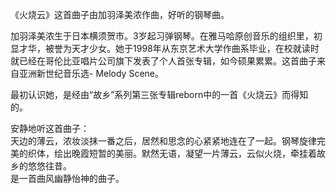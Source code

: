 

《火烧云》这首曲子由加羽泽美浓作曲，好听的钢琴曲。

加羽泽美浓生于日本横须贺市。3岁起习弹钢琴。在雅马哈原创音乐的组织里，初显才华，被誉为天才少女。她于1998年从东京艺术大学作曲系毕业，在校就读时就已经在哥伦比亚唱片公司旗下发表了个人首张专辑，如今硕果累累。这首曲子来自亚洲新世纪音乐选-
Melody Scene。

  
最初认识她，是经由“故乡”系列第三张专辑reborn中的一首《火烧云》而得知的。

  
安静地听这首曲子：  
天边的薄云，浓妆淡抹一番之后，居然和思念的心紧紧地连在了一起。钢琴旋律完美的织体，绘出晚霞短暂的美丽。默然无语，凝望一片薄云，云似火烧，牵挂着故乡的悠悠往昔。  
是一首曲风幽静怡神的曲子。

